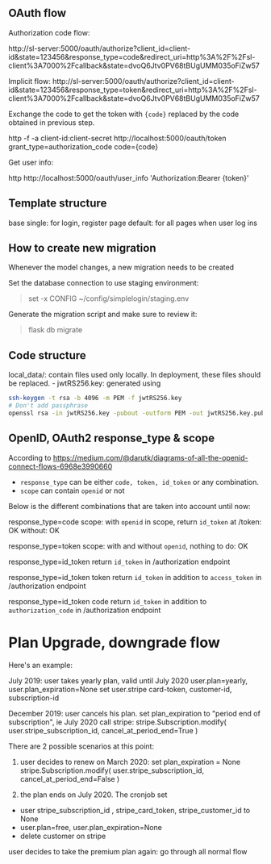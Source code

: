 
## OAuth flow

Authorization code flow: 

http://sl-server:5000/oauth/authorize?client_id=client-id&state=123456&response_type=code&redirect_uri=http%3A%2F%2Fsl-client%3A7000%2Fcallback&state=dvoQ6Jtv0PV68tBUgUMM035oFiZw57

Implicit flow:
http://sl-server:5000/oauth/authorize?client_id=client-id&state=123456&response_type=token&redirect_uri=http%3A%2F%2Fsl-client%3A7000%2Fcallback&state=dvoQ6Jtv0PV68tBUgUMM035oFiZw57

Exchange the code to get the token with `{code}` replaced by the code obtained in previous step.

http -f -a client-id:client-secret http://localhost:5000/oauth/token grant_type=authorization_code code={code}

Get user info:

http http://localhost:5000/oauth/user_info 'Authorization:Bearer {token}'


## Template structure

base
    single: for login, register page
    default: for all pages when user log ins
        
## How to create new migration

Whenever the model changes, a new migration needs to be created

Set the database connection to use staging environment:

> set -x CONFIG ~/config/simplelogin/staging.env

Generate the migration script and make sure to review it:

> flask db migrate

## Code structure

local_data/: contain files used only locally. In deployment, these files should be replaced.
    - jwtRS256.key: generated using 
    
```bash
ssh-keygen -t rsa -b 4096 -m PEM -f jwtRS256.key
# Don't add passphrase
openssl rsa -in jwtRS256.key -pubout -outform PEM -out jwtRS256.key.pub
```

## OpenID, OAuth2 response_type & scope

According to https://medium.com/@darutk/diagrams-of-all-the-openid-connect-flows-6968e3990660

- `response_type` can be either `code, token, id_token`  or any combination.
- `scope` can contain `openid` or not

Below is the different combinations that are taken into account until now:

response_type=code
    scope:
	    with `openid` in scope, return `id_token` at /token: OK
	    without: OK

response_type=token
    scope:
	    with and without `openid`, nothing to do: OK

response_type=id_token
    return `id_token` in /authorization endpoint
    
response_type=id_token token
    return `id_token` in addition to `access_token` in /authorization endpoint
   
response_type=id_token code
    return `id_token` in addition to `authorization_code` in /authorization endpoint
   

# Plan Upgrade, downgrade flow

Here's an example:

July 2019: user takes yearly plan, valid until July 2020
    user.plan=yearly, user.plan_expiration=None
    set user.stripe card-token, customer-id, subscription-id

December 2019: user cancels his plan.
	set plan_expiration to "period end of subscription", ie July 2020
	call stripe:
		stripe.Subscription.modify(
		  user.stripe_subscription_id,
		  cancel_at_period_end=True
		)

There are 2 possible scenarios at this point:
1) user decides to renew on March 2020: 
	set plan_expiration = None
	stripe.Subscription.modify(
	  user.stripe_subscription_id,
	  cancel_at_period_end=False
	)

2) the plan ends on July 2020. 
The cronjob set 
- user stripe_subscription_id , stripe_card_token, stripe_customer_id to None
- user.plan=free, user.plan_expiration=None
- delete customer on stripe

user decides to take the premium plan again: go through all normal flow




